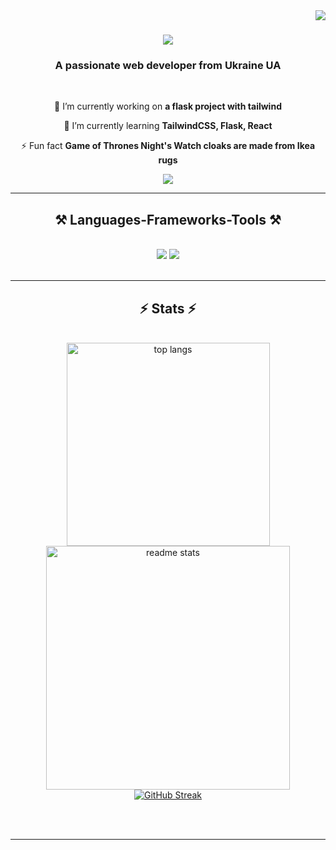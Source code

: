 <img align="right" src="https://visitor-badge.laobi.icu/badge?page_id=ForMyWEB.ForMyWEB" />

<h1 align="center">
    <img src="https://readme-typing-svg.herokuapp.com/?font=Righteous&size=35&center=true&vCenter=true&width=500&height=70&duration=4000&lines=Hi+There!+👋;+I'm+Hanemiya+Arthur!;" />
</h1>

<h3 align="center">A passionate web developer from Ukraine UA</h3>

<br/>

<div align="center">
 
 🔭 I’m currently working on **a flask project with tailwind**
 
 🌱 I’m currently learning **TailwindCSS, Flask, React**

⚡ Fun fact **Game of Thrones Night's Watch cloaks are made from Ikea rugs**

 </div>
 
<div align="center"> 
  <a href="mailto:foxyplayy6@gmail.com">
    <img src="https://img.shields.io/badge/Gmail-333333?style=for-the-badge&logo=gmail&logoColor=red" />
  </a>
</div>

 <hr/>
 
<h2 align="center">⚒️ Languages-Frameworks-Tools ⚒️</h2>
<br/>
<div align="center">
    <img src="https://skillicons.dev/icons?i=react,bootstrap,html,css,vscode,github,figma,tailwind,git" />
    <img src="https://skillicons.dev/icons?i=python,javascript,mysql,flask" /><br>
</div>

<br/>
<hr/>



<h2 align="center">⚡ Stats ⚡</h2>
<br>
<div align=center>
  <img width=325 align="center" src="https://github-readme-stats.vercel.app/api/top-langs/?username=ForMyWEB&hide=HTML&langs_count=8&layout=compact&theme=react&border_radius=10&size_weight=0.5&count_weight=0.5&exclude_repo=github-readme-stats" alt="top langs" />
<br/>
  <img width=390 src="https://github-readme-stats.vercel.app/api?username=ForMyWEB&show_icons=true&theme=react&rank_icon=github&border_radius=10" alt="readme stats" />
  <br/>
     <a href="https://git.io/streak-stats"><img src="https://streak-stats.demolab.com?user=ForMyWEB&theme=tokyonight-duo&date_format=j%20M%5B%20Y%5D" alt="GitHub Streak" /></a>
  
</div>

<br/><br/>

<hr/>

<br/>


<br/>
